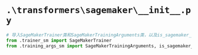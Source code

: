 # `.\transformers\sagemaker\__init__.py`

```py
# 导入SageMakerTrainer类和SageMakerTrainingArguments类，以及is_sagemaker_dp_enabled函数
from .trainer_sm import SageMakerTrainer
from .training_args_sm import SageMakerTrainingArguments, is_sagemaker_dp_enabled
```